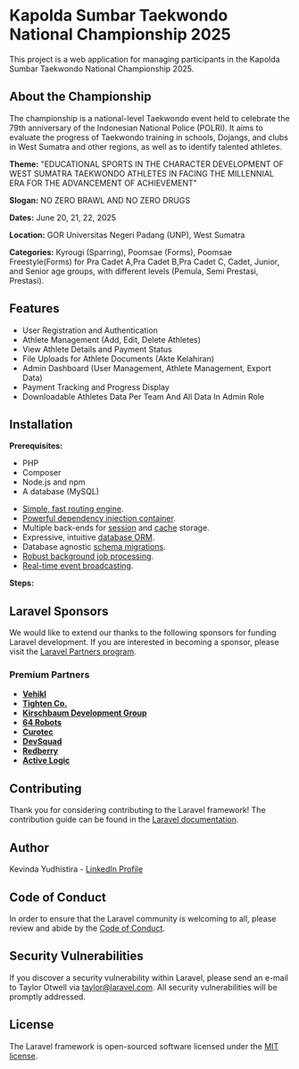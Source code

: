 # Kapolda Sumbar Taekwondo National Championship 2025

This project is a web application for managing participants in the Kapolda Sumbar Taekwondo National Championship 2025.

## About the Championship

The championship is a national-level Taekwondo event held to celebrate the 79th anniversary of the Indonesian National Police (POLRI). It aims to evaluate the progress of Taekwondo training in schools, Dojangs, and clubs in West Sumatra and other regions, as well as to identify talented athletes.

**Theme:** "EDUCATIONAL SPORTS IN THE CHARACTER DEVELOPMENT OF WEST SUMATRA TAEKWONDO ATHLETES IN FACING THE MILLENNIAL ERA FOR THE ADVANCEMENT OF ACHIEVEMENT"

**Slogan:** NO ZERO BRAWL AND NO ZERO DRUGS

**Dates:** June 20, 21, 22, 2025

**Location:** GOR Universitas Negeri Padang (UNP), West Sumatra

**Categories:** Kyrougi (Sparring), Poomsae (Forms), Poomsae Freestyle(Forms) for Pra Cadet A,Pra Cadet B,Pra Cadet C, Cadet, Junior, and Senior age groups, with different levels (Pemula, Semi Prestasi, Prestasi).

## Features

*   User Registration and Authentication
*   Athlete Management (Add, Edit, Delete Athletes)
*   View Athlete Details and Payment Status
*   File Uploads for Athlete Documents (Akte Kelahiran)
*   Admin Dashboard (User Management, Athlete Management, Export Data)
*   Payment Tracking and Progress Display
*   Downloadable Athletes Data Per Team And All Data In Admin Role

## Installation

**Prerequisites:**

*   PHP
*   Composer
*   Node.js and npm
*   A database (MySQL)

- [Simple, fast routing engine](https://laravel.com/docs/routing).
- [Powerful dependency injection container](https://laravel.com/docs/container).
- Multiple back-ends for [session](https://laravel.com/docs/session) and [cache](https://laravel.com/docs/cache) storage.
- Expressive, intuitive [database ORM](https://laravel.com/docs/eloquent).
- Database agnostic [schema migrations](https://laravel.com/docs/migrations).
- [Robust background job processing](https://laravel.com/docs/queues).
- [Real-time event broadcasting](https://laravel.com/docs/broadcasting).

**Steps:**

## Laravel Sponsors

We would like to extend our thanks to the following sponsors for funding Laravel development. If you are interested in becoming a sponsor, please visit the [Laravel Partners program](https://partners.laravel.com).

### Premium Partners

- **[Vehikl](https://vehikl.com/)**
- **[Tighten Co.](https://tighten.co)**
- **[Kirschbaum Development Group](https://kirschbaumdevelopment.com)**
- **[64 Robots](https://64robots.com)**
- **[Curotec](https://www.curotec.com/services/technologies/laravel/)**
- **[DevSquad](https://devsquad.com/hire-laravel-developers)**
- **[Redberry](https://redberry.international/laravel-development/)**
- **[Active Logic](https://activelogic.com)**

## Contributing

Thank you for considering contributing to the Laravel framework! The contribution guide can be found in the [Laravel documentation](https://laravel.com/docs/contributions).

## Author

Kevinda Yudhistira - [LinkedIn Profile](https://www.linkedin.com/in/kevinda-yudhistira17-)


## Code of Conduct

In order to ensure that the Laravel community is welcoming to all, please review and abide by the [Code of Conduct](https://laravel.com/docs/contributions#code-of-conduct).

## Security Vulnerabilities

If you discover a security vulnerability within Laravel, please send an e-mail to Taylor Otwell via [taylor@laravel.com](mailto:taylor@laravel.com). All security vulnerabilities will be promptly addressed.

## License

The Laravel framework is open-sourced software licensed under the [MIT license](https://opensource.org/licenses/MIT).

